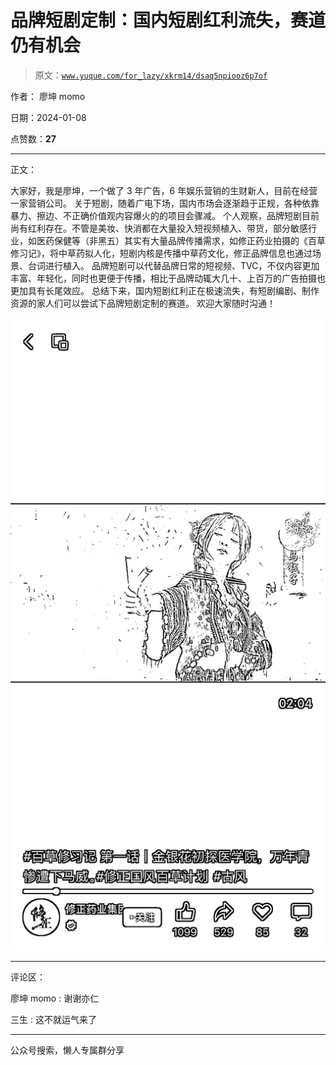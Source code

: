 # 品牌短剧定制：国内短剧红利流失，赛道仍有机会

> 原文：[`www.yuque.com/for_lazy/xkrm14/dsaq5npiooz6p7of`](https://www.yuque.com/for_lazy/xkrm14/dsaq5npiooz6p7of)

作者： 廖坤 momo

日期：2024-01-08

点赞数：**27**

* * *

正文：

大家好，我是廖坤，一个做了 3 年广告，6 年娱乐营销的生财新人，目前在经营一家营销公司。
关于短剧，随着广电下场，国内市场会逐渐趋于正规，各种依靠暴力、擦边、不正确价值观内容爆火的的项目会骤减。
个人观察，品牌短剧目前尚有红利存在。不管是美妆、快消都在大量投入短视频植入、带货，部分敏感行业，如医药保健等（非黑五）其实有大量品牌传播需求，如修正药业拍摄的《百草修习记》，将中草药拟人化，短剧内核是传播中草药文化，修正品牌信息也通过场景、台词进行植入。
品牌短剧可以代替品牌日常的短视频、TVC，不仅内容更加丰富、年轻化，同时也更便于传播，相比于品牌动辄大几十、上百万的广告拍摄也更加具有长尾效应。
总结下来，国内短剧红利正在极速流失，有短剧编剧、制作资源的家人们可以尝试下品牌短剧定制的赛道。 欢迎大家随时沟通！

![](img/0cc7620e582d2e259e856146b301c3bb.png)

* * *

评论区：

廖坤 momo : 谢谢亦仁

三生 : 这不就运气来了

* * *

公众号搜索，懒人专属群分享
